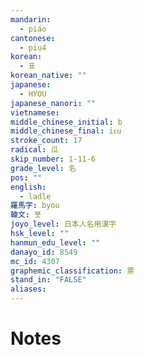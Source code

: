 ```yaml
---
mandarin:
  - piáo
cantonese:
  - piu4
korean:
  - 표
korean_native: ""
japanese:
  - HYOU
japanese_nanori: ""
vietnamese:
middle_chinese_initial: b
middle_chinese_final: iᴇu
stroke_count: 17
radical: 瓜
skip_number: 1-11-6
grade_level: 名
pos: ""
english:
  - ladle
羅馬字: byou
韓文: 뵷
joyo_level: 日本人名用漢字
hsk_level: ""
hanmun_edu_level: ""
danayo_id: 8549
mc_id: 4307
graphemic_classification: 票
stand_in: "FALSE"
aliases:
---
```


# Notes
